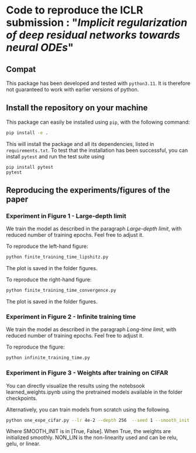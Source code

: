 # Code to reproduce the ICLR submission : "_Implicit regularization of deep residual networks towards neural ODEs_"



## Compat

This package has been developed and tested with `python3.11`. It is therefore not guaranteed to work with earlier versions of python.

## Install the repository on your machine


This package can easily be installed using `pip`, with the following command:

```bash
pip install -e .
```

This will install the package and all its dependencies, listed in `requirements.txt`. To test that the installation has been successful, you can install `pytest` and run the test suite using

```
pip install pytest
pytest
```

## Reproducing the experiments/figures of the paper

### Experiment in Figure 1 - Large-depth limit 

We train the model as described in the paragraph _Large-depth limit_, with reduced number of training epochs. Feel free to adjust it. 

To reproduce the left-hand figure: 

```bash
python finite_training_time_lipshitz.py
```

The plot is saved in the folder figures.

To reproduce the right-hand figure: 

```bash
python finite_training_time_convergence.py
```

The plot is saved in the folder figures.


### Experiment in Figure 2 - Infinite training time

We train the model as described in the paragraph _Long-time limit_, with reduced number of training epochs. Feel free to adjust it. 

To reproduce the figure:

```bash
python infinite_training_time.py
```

### Experiment in Figure 3 - Weights after training on CIFAR 

You can directly visualize the results using the notebsook learned_weights.ipynb using the pretrained models available in the folder checkpoints. 

Alternatively, you can train models from scratch using the following.

```bash
python one_expe_cifar.py --lr 4e-2 --depth 256  --seed 1 --smooth_init SMOOTH_INIT --non_lin NON_LIN
```

Where SMOOTH_INIT is in [True, False]. When True, the weights are initialized smoothly. NON_LIN is the non-linearity used and can be relu, gelu, or linear. 
